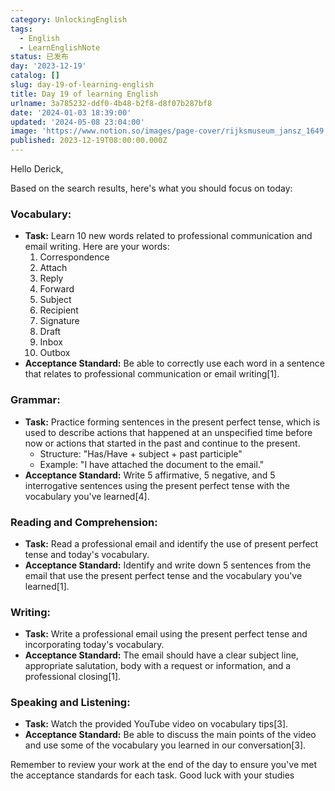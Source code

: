 ```yaml
---
category: UnlockingEnglish
tags:
  - English
  - LearnEnglishNote
status: 已发布
day: '2023-12-19'
catalog: []
slug: day-19-of-learning-english
title: Day 19 of learning English
urlname: 3a785232-ddf0-4b48-b2f8-d8f07b287bf8
date: '2024-01-03 18:39:00'
updated: '2024-05-08 23:04:00'
image: 'https://www.notion.so/images/page-cover/rijksmuseum_jansz_1649.jpg'
published: 2023-12-19T08:00:00.000Z
---
```


Hello Derick,


Based on the search results, here's what you should focus on today:


### Vocabulary:

- **Task:** Learn 10 new words related to professional communication and email writing. Here are your words:
	1. Correspondence
	2. Attach
	3. Reply
	4. Forward
	5. Subject
	6. Recipient
	7. Signature
	8. Draft
	9. Inbox
	10. Outbox
- **Acceptance Standard:** Be able to correctly use each word in a sentence that relates to professional communication or email writing[1].

### Grammar:

- **Task:** Practice forming sentences in the present perfect tense, which is used to describe actions that happened at an unspecified time before now or actions that started in the past and continue to the present.
	- Structure: "Has/Have + subject + past participle"
	- Example: "I have attached the document to the email."
- **Acceptance Standard:** Write 5 affirmative, 5 negative, and 5 interrogative sentences using the present perfect tense with the vocabulary you've learned[4].

### Reading and Comprehension:

- **Task:** Read a professional email and identify the use of present perfect tense and today's vocabulary.
- **Acceptance Standard:** Identify and write down 5 sentences from the email that use the present perfect tense and the vocabulary you've learned[1].

### Writing:

- **Task:** Write a professional email using the present perfect tense and incorporating today's vocabulary.
- **Acceptance Standard:** The email should have a clear subject line, appropriate salutation, body with a request or information, and a professional closing[1].

### Speaking and Listening:

- **Task:** Watch the provided YouTube video on vocabulary tips[3].
- **Acceptance Standard:** Be able to discuss the main points of the video and use some of the vocabulary you learned in our conversation[3].

Remember to review your work at the end of the day to ensure you've met the acceptance standards for each task. Good luck with your studies

